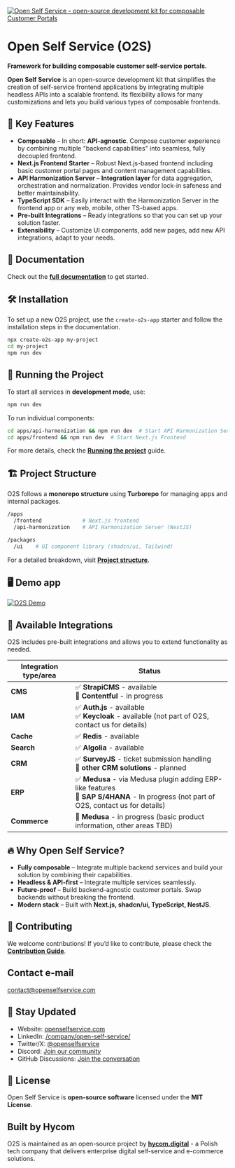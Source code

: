 [![Open Self Service - open-source development kit for composable Customer Portals](apps/docs/static/img/o2s-gh-cover.png)](https://www.openselfservice.com)

# Open Self Service (O2S)

**Framework for building composable customer self-service portals.**

**Open Self Service** is an open-source development kit that simplifies the creation of self-service frontend applications by integrating multiple headless APIs into a scalable frontend.
Its flexibility allows for many customizations and lets you build various types of composable frontends.

## 🚀 Key Features

- **Composable** – In short: **API-agnostic**. Compose customer experience by combining multiple "backend capabilities" into seamless, fully decoupled frontend.
- **Next.js Frontend Starter** – Robust Next.js-based frontend including basic customer portal pages and content management capabilities.
- **API Harmonization Server** – **Integration layer** for data aggregation, orchestration and normalization. Provides vendor lock-in safeness and better maintainability.
- **TypeScript SDK** – Easily interact with the Harmonization Server in the frontend app or any web, mobile, other TS-based apps.
- **Pre-built Integrations** – Ready integrations so that you can set up your solution faster.
- **Extensibility** – Customize UI components, add new pages, add new API integrations, adapt to your needs.

## 📖 Documentation

Check out the **[full documentation](https://www.openselfservice.com/docs)** to get started.

## 🛠️ Installation

To set up a new O2S project, use the `create-o2s-app` starter and follow the installation steps in the documentation.

```sh
npx create-o2s-app my-project
cd my-project
npm run dev
```

## 🔧 Running the Project

To start all services in **development mode**, use:

```sh
npm run dev
```

To run individual components:

```sh
cd apps/api-harmonization && npm run dev  # Start API Harmonization Server
cd apps/frontend && npm run dev  # Start Next.js Frontend
```

For more details, check the **[Running the project](https://www.openselfservice.com/docs/getting-started/running-locally)** guide.

## 🏗️ Project Structure

O2S follows a **monorepo structure** using **Turborepo** for managing apps and internal packages.

```sh
/apps
  /frontend             # Next.js frontend
  /api-harmonization    # API Harmonization Server (NestJS)

/packages
  /ui    # UI component library (shadcn/ui, Tailwind)
```

For a detailed breakdown, visit **[Project structure](https://www.openselfservice.com/docs/getting-started/project-structure)**.

## 🖥️ Demo app
[![O2S Demo](apps/docs/static/img/o2s-gh-demo.png)](https://demo.openselfservice.com)

## 🔌 Available Integrations

O2S includes pre-built integrations and allows you to extend functionality as needed.

| Integration type/area | Status                                                                                                                                   |
|-----------------------|------------------------------------------------------------------------------------------------------------------------------------------|
| **CMS**               | ✅ **StrapiCMS** - available<br/> 🔄 **Contentful** - in progress                                                                         |
| **IAM**               | ✅ **Auth.js** - available<br/> ✅ **Keycloak** - available (not part of O2S, contact us for details)                                      |
| **Cache**             | ✅ **Redis** - available                                                                                                                  |
| **Search**            | ✅ **Algolia** - available                                                                                                                |
| **CRM**               | ✅ **SurveyJS** - ticket submission handling<br/> 🔄 **other CRM solutions** - planned                                                    |
| **ERP**               | ✅ **Medusa** - via Medusa plugin adding ERP-like features<br/>🔄 **SAP S/4HANA** - In progress (not part of O2S, contact us for details) |
| **Commerce**          | 🔄 **Medusa** - in progress (basic product information, other areas TBD)                                                                 |


## 🔥 Why Open Self Service?

- **Fully composable** – Integrate multiple backend services and build your solution by combining their capabilities.
- **Headless & API-first** – Integrate multiple services seamlessly.
- **Future-proof** – Build backend-agnostic customer portals. Swap backends without breaking the frontend.
- **Modern stack** – Built with **Next.js, shadcn/ui, TypeScript, NestJS**.

## 🤝 Contributing

We welcome contributions!
If you’d like to contribute, please check the **[Contribution Guide](CONTRIBUTING.md)**.

## Contact e-mail
[contact@openselfservice.com](mailto:contact@openselfservice.com)

## 📩 Stay Updated

- Website: [openselfservice.com](https://www.openselfservice.com)
- LinkedIn: [/company/open-self-service/](https://www.linkedin.com/company/open-self-service/)
- Twitter/X: [@openselfservice](https://twitter.com/openselfservice)
- Discord: [Join our community](https://discord.gg/4R568nZgsT)
- GitHub Discussions: [Join the conversation](https://github.com/o2sdev/openselfservice/discussions)

## 📜 License

Open Self Service is **open-source software** licensed under the **MIT License**.

## Built by Hycom

O2S is maintained as an open-source project by **[hycom.digital](https://hycom.digital)** - a Polish tech company that delivers enterprise digital self-service and e-commerce solutions.
